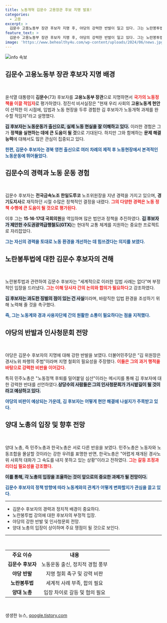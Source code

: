 ```yaml
---
title: 노동개혁 김문수 고용장관 후보 지명 발표!
categories:
  - 고용
excerpt: >
  김문수 고용노동부 장관 후보자 지명 후, 야당의 강력한 반발이 일고 있다. 그는 노란봉투법에 대한 우려를 표하며 노동계와의 소통을 강조했지만, 민주당은 극우 유튜버에 부처를 맡겼다는 비판을 쏟아냈다.
feature_text: >
  김문수 고용노동부 장관 후보자 지명 후, 야당의 강력한 반발이 일고 있다. 그는 노란봉투법에 대한 우려를 표하며 노동계와의 소통을 강조했지만, 민주당은 극우 유튜버에 부처를 맡겼다는 비판을 쏟아냈다.
image: 'https://www.behealthy4u.com/wp-content/uploads/2024/06/news.jpg'
---
```


<p><img src="https://www.behealthy4u.com/wp-content/uploads/2024/06/news.jpg" alt="info 속보" /></p>

<h2 data-ke-size="size26">김문수 고용노동부 장관 후보자 지명 배경</h2>

<p data-ke-size="size16">&nbsp;</p>

<p data-ke-size="size16">윤석열 대통령이 <b>김문수</b>(73) 후보자를 <b>고용노동부 장관</b>으로 지명하면서 <b><span style="color: #ee2323;">국가의 노동정책을 이끌 적임자</span></b>로 평가하였다. 정진석 비서실장은 "현재 우리 사회의 <b>고용노동계 현안</b>이 산적한 이 시점에, 입법과 노동 현장을 두루 경험한 김 후보자가 노동개혁 과제를 완수할 적임자"라고 설명했다.</p>

<p data-ke-size="size16"><b><span style="background-color: #21538527;">김 후보자는 노동운동가 출신으로, 실제 노동 현실을 잘 이해하고 있다.</span></b> 이러한 경험은 그가 <b>정책을 실현하는 데에 큰 도움이 될 것</b>으로 기대된다. 하지만 그와 함께하는 <b>문제 해결 능력</b>에 대해서도 많은 관심이 집중되고 있다.</p>

<p data-ke-size="size16"><b><span style="color: #1a5490;">한편, 김문수 후보자는 경북 영천 출신으로 여러 차례의 제적 후 노동현장에서 본격적인 노동운동에 뛰어들었다.</span></b></p>

<h2 data-ke-size="size26">김문수의 경력과 노동 운동 경험</h2>

<p data-ke-size="size16">&nbsp;</p>

<p data-ke-size="size16">김문수 후보자는 <b>전국금속노조 한일도루코</b> 노조위원장을 지낸 경력을 가지고 있으며, <b>경기도지사</b>로 재직하던 시절 수많은 정책적인 결정을 내렸다. <b><span style="color: #ee2323;">그의 다양한 경력은 노동 정책 수행에 큰 도움이 될 것으로 평가된다.</span></b></p>

<p data-ke-size="size16">이후 그는 <b>15·16·17대 국회의원</b>을 역임하며 많은 법안과 정책을 추진하였다. <b><span style="background-color: #21538527;">김 후보자가 제안한 수도권광역급행철도(GTX)</span></b>는 현대적 교통 체계를 지원하는 중요한 프로젝트로 자리잡았다.</p>

<p data-ke-size="size16"><b><span style="color: #1a5490;">그는 자신의 경력을 토대로 노동 환경을 개선하는 데 힘쓰겠다는 의지를 보였다.</span></b></p>

<h2 data-ke-size="size26">노란봉투법에 대한 김문수 후보자의 견해</h2>

<p data-ke-size="size16">&nbsp;</p>

<p data-ke-size="size16">노란봉투법과 관련하여 김문수 후보자는 "세계적으로 이러한 입법 사례는 없다"며 부정적인 입장을 드러냈다. <b><span style="color: #ee2323;">그는 이해 당사자 간의 논의와 합의가 필요하다</span></b>고 강조하였다.</p>

<p data-ke-size="size16"><b><span style="background-color: #21538527;">김 후보자는 과도한 징벌의 점이 있는 건 사실</span></b>이라며, 바람직한 입법 환경을 조성하기 위해 노력해 줄 것을 촉구했다.</p>

<p data-ke-size="size16"><b><span style="color: #1a5490;">즉, 그는 노동계와 경과 사용자단체 간의 원활한 소통이 필요하다는 점을 지적했다.</span></b></p>

<h2 data-ke-size="size26">야당의 반발과 인사청문회 전망</h2>

<p data-ke-size="size16">&nbsp;</p>

<p data-ke-size="size16">야당은 김문수 후보자의 지명에 대해 강한 반발을 보였다. 더불어민주당은 “김 위원장은 경사노위 파행의 주범”이라며 지명 철회의 필요성을 주장했다. <b><span style="color: #ee2323;">이들은 그의 과거 행적을 바탕으로 강력한 비판을 이어갔다.</span></b></p>

<p data-ke-size="size16">특히 민주노총은 "노동정책 후퇴를 밀어붙일 심산"이라는 메시지를 통해 김 후보자에 대한 강력한 반대를 선언하였다.<b><span style="background-color: #21538527;">상당수의 사람들은 그의 인사청문회가 가시밭길이 될 것이라고 예상하고 있다.</span></b></p>

<p data-ke-size="size16"><b><span style="color: #1a5490;">야당의 비판이 예상되는 가운데, 김 후보자는 어떻게 현안 해결에 나설지가 주목받고 있다.</span></b></p>

<h2 data-ke-size="size26">양대 노총의 입장 및 향후 전망</h2>

<p data-ke-size="size16">&nbsp;</p>

<p data-ke-size="size16">양대 노총, 즉 민주노총과 한국노총은 서로 다른 반응을 보였다. 민주노총은 노동자와 노동조합을 몰살할 것이라는 강한 우려를 표명한 반면, 한국노총은 "어렵게 재개된 경사노위 사회적 대화가 그 속도를 내지 못하고 있는 상황"이라고 전하였다. <b><span style="color: #ee2323;">그는 갈등 조정과 리더십 필요성을 강조했다.</span></b></p>

<p data-ke-size="size16"><b><span style="background-color: #21538527;">이를 통해, 각 노총의 입장을 조율하는 것이 앞으로의 중요한 과제가 될 전망이다.</span></b></p>

<p data-ke-size="size16"><b><span style="color: #1a5490;">김문수 후보자의 정책 방향에 따라 노동계와의 관계가 어떻게 변화할지가 관심을 끌고 있다.</span></b></p>

<hr>

<ul>
    <li>김문수 후보자의 경력과 정치적 배경이 중요하다.</li>
    <li>노란봉투법 강의에 대한 후보자의 부정적 입장.</li>
    <li>야당의 강한 반발 및 인사청문회 전망.</li>
    <li>양대 노총의 입장이 상이하며 주요 쟁점이 될 것으로 보인다.</li>
</ul>

<hr>

<p data-ke-size="size16">&nbsp;</p>

<table style="width: 100%;">
    <tr>
        <td style="text-align: center; height: 17px;"><b>주요 이슈</b></td>
        <td style="text-align: center; height: 17px;"><b>내용</b></td>
    </tr>
    <tr>
        <td style="text-align: center; height: 17px;"><b>김문수 후보자</b></td>
        <td style="text-align: center; height: 17px;">노동운동 출신, 정치적 경험 풍부</td>
    </tr>
    <tr>
        <td style="text-align: center; height: 17px;"><b>야당 반발</b></td>
        <td style="text-align: center; height: 17px;">지명 철회 촉구 및 강력 비판</td>
    </tr>
    <tr>
        <td style="text-align: center; height: 17px;"><b>노란봉투법</b></td>
        <td style="text-align: center; height: 17px;">세계적 사례 부족, 합의 필요</td>
    </tr>
    <tr>
        <td style="text-align: center; height: 17px;"><b>양대 노총</b></td>
        <td style="text-align: center; height: 17px;">입장 차이로 갈등 및 협의 필요</td>
    </tr>
</table>

<p data-ke-size="size16">&nbsp;</p>
생생한 뉴스, <a href="https://qoogle.tistory.com" rel="dofollow">qoogle.tistory.com</a>


